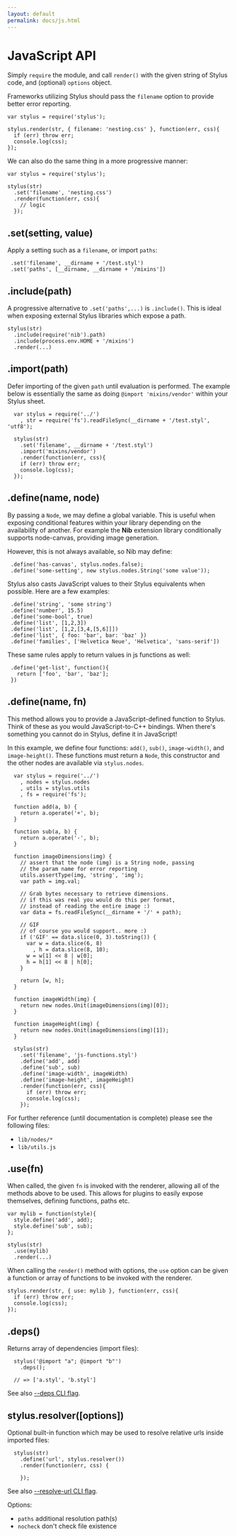 ```yaml
---
layout: default
permalink: docs/js.html
---
```


# JavaScript API

Simply `require` the module, and call `render()` with the given string of Stylus code, and (optional) `options` object. 

Frameworks utilizing Stylus should pass the `filename` option to provide better error reporting.

    var stylus = require('stylus');

    stylus.render(str, { filename: 'nesting.css' }, function(err, css){
      if (err) throw err;
      console.log(css);
    });

We can also do the same thing in a more progressive manner:

    var stylus = require('stylus');

    stylus(str)
      .set('filename', 'nesting.css')
      .render(function(err, css){
        // logic
      });

## .set(setting, value)

 Apply a setting such as a `filename`, or import `paths`:
 
     .set('filename', __dirname + '/test.styl')
     .set('paths', [__dirname, __dirname + '/mixins'])

## .include(path)

  A progressive alternative to `.set('paths',...)` is `.include()`.  This is ideal when exposing external Stylus libraries which expose a path.
  
    stylus(str)
      .include(require('nib').path)
      .include(process.env.HOME + '/mixins')
      .render(...)

## .import(path)

Defer importing of the given `path` until evaluation is performed. The example below is essentially the same as doing `@import 'mixins/vendor'` within your Stylus sheet.

      var stylus = require('../')
        , str = require('fs').readFileSync(__dirname + '/test.styl', 'utf8');

      stylus(str)
        .set('filename', __dirname + '/test.styl')
        .import('mixins/vendor')
        .render(function(err, css){
        if (err) throw err;
        console.log(css);
      });

## .define(name, node)

 By passing a `Node`, we may define a global variable. This is useful when exposing conditional features within your library depending on the availability of another. For example the **Nib** extension library conditionally supports node-canvas, providing image generation. 
 
 However, this is not always available, so Nib may define:
 
     .define('has-canvas', stylus.nodes.false);
     .define('some-setting', new stylus.nodes.String('some value'));

 Stylus also casts JavaScript values to their Stylus equivalents when possible. Here are a few examples:

     .define('string', 'some string')
     .define('number', 15.5)
     .define('some-bool', true)
     .define('list', [1,2,3])
     .define('list', [1,2,[3,4,[5,6]]])
     .define('list', { foo: 'bar', bar: 'baz' })
     .define('families', ['Helvetica Neue', 'Helvetica', 'sans-serif'])

  These same rules apply to return values in js functions as well:

     .define('get-list', function(){
       return ['foo', 'bar', 'baz'];
     })

## .define(name, fn)

 This method allows you to provide a JavaScript-defined function to Stylus. Think of these as you would JavaScript-to-C++ bindings. When there's something you cannot do in Stylus, define it in JavaScript!

In this example, we define four functions: `add()`, `sub()`, `image-width()`, and `image-height()`. These functions must return a `Node`, this constructor and the other nodes are available via `stylus.nodes`.

      var stylus = require('../')
        , nodes = stylus.nodes
        , utils = stylus.utils
        , fs = require('fs');

      function add(a, b) {
        return a.operate('+', b);
      }

      function sub(a, b) {
        return a.operate('-', b);
      }

      function imageDimensions(img) {
        // assert that the node (img) is a String node, passing
        // the param name for error reporting
        utils.assertType(img, 'string', 'img');
        var path = img.val;

        // Grab bytes necessary to retrieve dimensions.
        // if this was real you would do this per format,
        // instead of reading the entire image :)
        var data = fs.readFileSync(__dirname + '/' + path);

        // GIF
        // of course you would support.. more :)
        if ('GIF' == data.slice(0, 3).toString()) {
          var w = data.slice(6, 8)
            , h = data.slice(8, 10);
          w = w[1] << 8 | w[0];
          h = h[1] << 8 | h[0];
        }

        return [w, h];
      }

      function imageWidth(img) {
        return new nodes.Unit(imageDimensions(img)[0]);
      }

      function imageHeight(img) {
        return new nodes.Unit(imageDimensions(img)[1]);
      }

      stylus(str)
        .set('filename', 'js-functions.styl')
        .define('add', add)
        .define('sub', sub)
        .define('image-width', imageWidth)
        .define('image-height', imageHeight)
        .render(function(err, css){
          if (err) throw err;
          console.log(css);
        });

 For further reference (until documentation is complete) please see the following files:
 
   - `lib/nodes/*`
   - `lib/utils.js`

## .use(fn)

  When called, the given `fn` is invoked with the renderer, allowing all of the methods above to be used. This allows for plugins to easily expose themselves, defining functions, paths etc.

    var mylib = function(style){
      style.define('add', add);
      style.define('sub', sub);
    };

    stylus(str)
      .use(mylib)
      .render(...)

  When calling the `render()` method with options, the `use` option can be given
  a function or array of functions to be invoked with the renderer.

    stylus.render(str, { use: mylib }, function(err, css){
      if (err) throw err;
      console.log(css);
    });

## .deps()

  Returns array of dependencies (import files):

      stylus('@import "a"; @import "b"')
        .deps();

      // => ['a.styl', 'b.styl']

  See also [--deps CLI
  flag](http://stylus-lang.com/docs/executable.html#list-dependencies).

## stylus.resolver([options])

  Optional built-in function which may be used to resolve relative urls inside imported files:

      stylus(str)
        .define('url', stylus.resolver())
        .render(function(err, css) {

        });

  See also [--resolve-url CLI
  flag](http://stylus-lang.com/docs/executable.html#resolving-relative-urls-inside-imports).

  Options:

  - `paths` additional resolution path(s)
  - `nocheck` don't check file existence
